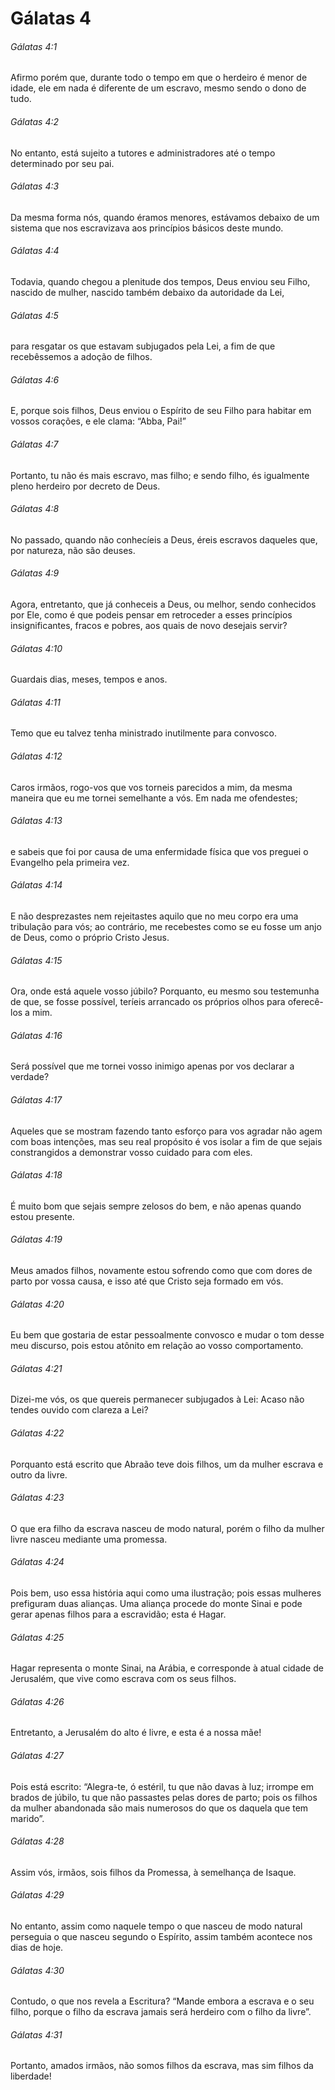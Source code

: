 # Gálatas 4

###### Gálatas 4:1

Afirmo porém que, durante todo o tempo em que o herdeiro é menor de idade, ele em nada é diferente de um escravo, mesmo sendo o dono de tudo.

###### Gálatas 4:2

No entanto, está sujeito a tutores e administradores até o tempo determinado por seu pai.

###### Gálatas 4:3

Da mesma forma nós, quando éramos menores, estávamos debaixo de um sistema que nos escravizava aos princípios básicos deste mundo.

###### Gálatas 4:4

Todavia, quando chegou a plenitude dos tempos, Deus enviou seu Filho, nascido de mulher, nascido também debaixo da autoridade da Lei,

###### Gálatas 4:5

para resgatar os que estavam subjugados pela Lei, a fim de que recebêssemos a adoção de filhos.

###### Gálatas 4:6

E, porque sois filhos, Deus enviou o Espírito de seu Filho para habitar em vossos corações, e ele clama: “Abba, Pai!”

###### Gálatas 4:7

Portanto, tu não és mais escravo, mas filho; e sendo filho, és igualmente pleno herdeiro por decreto de Deus.

###### Gálatas 4:8

No passado, quando não conhecíeis a Deus, éreis escravos daqueles que, por natureza, não são deuses.

###### Gálatas 4:9

Agora, entretanto, que já conheceis a Deus, ou melhor, sendo conhecidos por Ele, como é que podeis pensar em retroceder a esses princípios insignificantes, fracos e pobres, aos quais de novo desejais servir?

###### Gálatas 4:10

Guardais dias, meses, tempos e anos.

###### Gálatas 4:11

Temo que eu talvez tenha ministrado inutilmente para convosco.

###### Gálatas 4:12

Caros irmãos, rogo-vos que vos torneis parecidos a mim, da mesma maneira que eu me tornei semelhante a vós. Em nada me ofendestes;

###### Gálatas 4:13

e sabeis que foi por causa de uma enfermidade física que vos preguei o Evangelho pela primeira vez.

###### Gálatas 4:14

E não desprezastes nem rejeitastes aquilo que no meu corpo era uma tribulação para vós; ao contrário, me recebestes como se eu fosse um anjo de Deus, como o próprio Cristo Jesus.

###### Gálatas 4:15

Ora, onde está aquele vosso júbilo? Porquanto, eu mesmo sou testemunha de que, se fosse possível, teríeis arrancado os próprios olhos para oferecê-los a mim.

###### Gálatas 4:16

Será possível que me tornei vosso inimigo apenas por vos declarar a verdade?

###### Gálatas 4:17

Aqueles que se mostram fazendo tanto esforço para vos agradar não agem com boas intenções, mas seu real propósito é vos isolar a fim de que sejais constrangidos a demonstrar vosso cuidado para com eles.

###### Gálatas 4:18

É muito bom que sejais sempre zelosos do bem, e não apenas quando estou presente.

###### Gálatas 4:19

Meus amados filhos, novamente estou sofrendo como que com dores de parto por vossa causa, e isso até que Cristo seja formado em vós.

###### Gálatas 4:20

Eu bem que gostaria de estar pessoalmente convosco e mudar o tom desse meu discurso, pois estou atônito em relação ao vosso comportamento.

###### Gálatas 4:21

Dizei-me vós, os que quereis permanecer subjugados à Lei: Acaso não tendes ouvido com clareza a Lei?

###### Gálatas 4:22

Porquanto está escrito que Abraão teve dois filhos, um da mulher escrava e outro da livre.

###### Gálatas 4:23

O que era filho da escrava nasceu de modo natural, porém o filho da mulher livre nasceu mediante uma promessa.

###### Gálatas 4:24

Pois bem, uso essa história aqui como uma ilustração; pois essas mulheres prefiguram duas alianças. Uma aliança procede do monte Sinai e pode gerar apenas filhos para a escravidão; esta é Hagar.

###### Gálatas 4:25

Hagar representa o monte Sinai, na Arábia, e corresponde à atual cidade de Jerusalém, que vive como escrava com os seus filhos.

###### Gálatas 4:26

Entretanto, a Jerusalém do alto é livre, e esta é a nossa mãe!

###### Gálatas 4:27

Pois está escrito: “Alegra-te, ó estéril, tu que não davas à luz; irrompe em brados de júbilo, tu que não passastes pelas dores de parto; pois os filhos da mulher abandonada são mais numerosos do que os daquela que tem marido”.

###### Gálatas 4:28

Assim vós, irmãos, sois filhos da Promessa, à semelhança de Isaque.

###### Gálatas 4:29

No entanto, assim como naquele tempo o que nasceu de modo natural perseguia o que nasceu segundo o Espírito, assim também acontece nos dias de hoje.

###### Gálatas 4:30

Contudo, o que nos revela a Escritura? “Mande embora a escrava e o seu filho, porque o filho da escrava jamais será herdeiro com o filho da livre”.

###### Gálatas 4:31

Portanto, amados irmãos, não somos filhos da escrava, mas sim filhos da liberdade!

